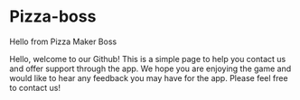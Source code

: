 # Pizza-boss
Hello from Pizza Maker Boss

Hello, welcome to our Github! This is a simple page to help you contact us and offer support through the app.
We hope you are enjoying the game and would like to hear any feedback you may have for the app.
Please feel free to contact us!
